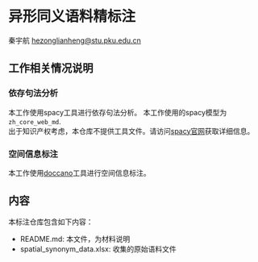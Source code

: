 # 异形同义语料精标注
秦宇航 hezonglianheng@stu.pku.edu.cn

## 工作相关情况说明
### 依存句法分析
本工作使用spacy工具进行依存句法分析。 
本工作使用的spacy模型为`zh_core_web_md`.  
出于知识产权考虑，本仓库不提供工具文件。请访问[spacy官网](http://spacy.io)获取详细信息。

### 空间信息标注
本工作使用[doccano](https://github.com/doccano/doccano)工具进行空间信息标注。

## 内容
本标注仓库包含如下内容：
- README.md: 本文件，为材料说明
- spatial_synonym_data.xlsx: 收集的原始语料文件